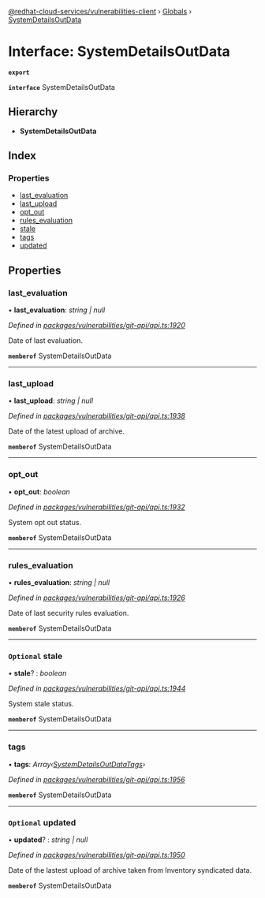 [@redhat-cloud-services/vulnerabilities-client](../README.md) › [Globals](../globals.md) › [SystemDetailsOutData](systemdetailsoutdata.md)

# Interface: SystemDetailsOutData

**`export`** 

**`interface`** SystemDetailsOutData

## Hierarchy

* **SystemDetailsOutData**

## Index

### Properties

* [last_evaluation](systemdetailsoutdata.md#last_evaluation)
* [last_upload](systemdetailsoutdata.md#last_upload)
* [opt_out](systemdetailsoutdata.md#opt_out)
* [rules_evaluation](systemdetailsoutdata.md#rules_evaluation)
* [stale](systemdetailsoutdata.md#optional-stale)
* [tags](systemdetailsoutdata.md#tags)
* [updated](systemdetailsoutdata.md#optional-updated)

## Properties

###  last_evaluation

• **last_evaluation**: *string | null*

*Defined in [packages/vulnerabilities/git-api/api.ts:1920](https://github.com/RedHatInsights/javascript-clients/blob/master/packages/vulnerabilities/git-api/api.ts#L1920)*

Date of last evaluation.

**`memberof`** SystemDetailsOutData

___

###  last_upload

• **last_upload**: *string | null*

*Defined in [packages/vulnerabilities/git-api/api.ts:1938](https://github.com/RedHatInsights/javascript-clients/blob/master/packages/vulnerabilities/git-api/api.ts#L1938)*

Date of the latest upload of archive.

**`memberof`** SystemDetailsOutData

___

###  opt_out

• **opt_out**: *boolean*

*Defined in [packages/vulnerabilities/git-api/api.ts:1932](https://github.com/RedHatInsights/javascript-clients/blob/master/packages/vulnerabilities/git-api/api.ts#L1932)*

System opt out status.

**`memberof`** SystemDetailsOutData

___

###  rules_evaluation

• **rules_evaluation**: *string | null*

*Defined in [packages/vulnerabilities/git-api/api.ts:1926](https://github.com/RedHatInsights/javascript-clients/blob/master/packages/vulnerabilities/git-api/api.ts#L1926)*

Date of last security rules evaluation.

**`memberof`** SystemDetailsOutData

___

### `Optional` stale

• **stale**? : *boolean*

*Defined in [packages/vulnerabilities/git-api/api.ts:1944](https://github.com/RedHatInsights/javascript-clients/blob/master/packages/vulnerabilities/git-api/api.ts#L1944)*

System stale status.

**`memberof`** SystemDetailsOutData

___

###  tags

• **tags**: *Array‹[SystemDetailsOutDataTags](systemdetailsoutdatatags.md)›*

*Defined in [packages/vulnerabilities/git-api/api.ts:1956](https://github.com/RedHatInsights/javascript-clients/blob/master/packages/vulnerabilities/git-api/api.ts#L1956)*

**`memberof`** SystemDetailsOutData

___

### `Optional` updated

• **updated**? : *string | null*

*Defined in [packages/vulnerabilities/git-api/api.ts:1950](https://github.com/RedHatInsights/javascript-clients/blob/master/packages/vulnerabilities/git-api/api.ts#L1950)*

Date of the lastest upload of archive taken from Inventory syndicated data.

**`memberof`** SystemDetailsOutData
